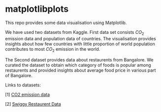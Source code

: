 # matplotlibplots
This repo provides some data visualisation using Matplotlib.

We have used two datasets from Kaggle. 
First data set consists $CO_2$ emission data and population data of countries. The visualisation provides insights about how few countries with little proportion of world population contributes to most $CO_2$ emission in the world.

The Second dataset provides data about restaurents from Bangalore. We curated the dataset to obtain which category of foods is popular among restaurents and provided insights about average food price in various part of Bangalore.

Links to datasets:

[1] [CO2 emission data](https://www.kaggle.com/datasets/moazzimalibhatti/co2-emission-by-countries-year-wise-17502022?resource=download)

[2] [Swiggy Restaurent Data](https://www.kaggle.com/datasets/manishmathias/swiggy-bangalore)

